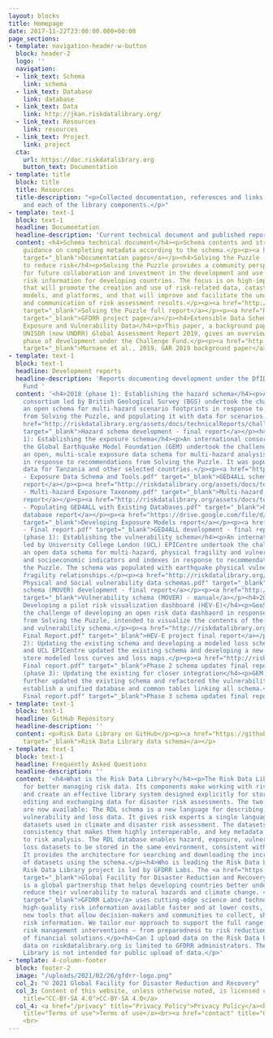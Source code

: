 ```yaml
---
layout: blocks
title: Homepage
date: 2017-11-22T23:00:00.000+00:00
page_sections:
- template: navigation-header-w-button
  block: header-2
  logo: ''
  navigation:
  - link_text: Schema
    link: schema
  - link_text: Database
    link: database
  - link_text: Data
    link: http://jkan.riskdatalibrary.org/
  - link_text: Resources
    link: resources
  - link_text: Project
    link: project
  cta:
    url: https://doc.riskdatalibrary.org
    button_text: Documentation
- template: title
  block: title
  title: Resources
  title-description: "<p>Collected documentation, references and links for the projects
    and each of the library components.</p>"
- template: text-1
  block: text-1
  headline: Documentation
  headline-description: 'Current technical document and published reports '
  content: <h4>Schema technical document</h4><p>Schema contents and structure, providing
    guidance on completing metadata according to the schema.</p><p><a href="http://riskdatalibrary.org/documentation"
    target="_blank">Documentation pages</a></p><h4>Solving the Puzzle - Innovating
    to reduce risk</h4><p>Solving the Puzzle provides a community perspective on priorities
    for future collaboration and investment in the development and use of disaster
    risk information for developing countries. The focus is on high-impact activities
    that will promote the creation and use of risk-related data, catastrophe risk
    models, and platforms, and that will improve and facilitate the understanding
    and communication of risk assessment results.</p><p><a href="http://riskdatalibrary.org/assets/docs/communityReports/solving-the-puzzle-report.pdf"
    target="_blank">Solving the Puzzle full report</a></p><p><a href="https://www.gfdrr.org/en/solving-puzzle-innovating-reduce-risk"
    target="_blank">GFDRR project page</a></p><h4>Extensible Data Schemas for Hazard,
    Exposure and Vulnerability Data</h4><p>This paper, a background paper for the
    UNISDR (now UNDRR) Global Assessment Report 2019, gives an overview of the first
    phase of development under the Challenge Fund.</p><p><a href="http://riskdatalibrary.org/assets/docs/communityReports/Murnane_etal_2019_ExtensibleSchema_GAR19background.pdf"
    target="_blank">Murnane et al., 2019, GAR 2019 background paper</a></p>
- template: text-1
  block: text-1
  headline: Development reports
  headline-description: 'Reports documenting development under the DfID Challenge
    Fund '
  content: '<h4>2018 (phase 1): Establishing the hazard schema</h4><p>An international
    consortium led by British Geological Survey (BGS) undertook the challenge of developing
    an open schema for multi-hazard scenario footprints in response to recommendations
    from Solving the Puzzle, and populating it with data for scenarios in Tanzania.</p><p><a
    href="http://riskdatalibrary.org/assets/docs/technicalReports/challengefund_phase1_hazardSchemaDevelopment.pdf"
    target="_blank">Hazard schema development - final report</a></p><h4>2018 (phase
    1): Establishing the exposure schema</h4><p>An international consortium led by
    the Global Earthquake Model Foundation (GEM) undertook the challenge of developing
    an open, multi-scale exposure data schema for multi-hazard analysis (GED4ALL)
    in response to recommendations from Solving the Puzzle. It was populated with
    data for Tanzania and other selected countries.</p><p><a href="http://riskdatalibrary.org/assets/docs/technicalReports/challengefund_phase1_exposureSchemaDevelopment_D1
    - Exposure Data Schema and Tools.pdf" target="_blank">GED4ALL schema and tools
    report</a></p><p><a href="http://riskdatalibrary.org/assets/docs/technicalReports/challengefund_phase1_exposureSchemaDevelopment_D2
    - Multi-hazard Exposure Taxonomy.pdf" target="_blank">Multi-hazard Exposure Taxonomy
    report</a></p><p><a href="http://riskdatalibrary.org/assets/docs/technicalReports/challengefund_phase1_exposureSchemaDevelopment_D3
    - Populating GED4ALL with Existing Databases.pdf" target="_blank">Populating the
    database report</a></p><p><a href="https://drive.google.com/file/d/1MLLlmrurAs2lXFcYMsFJRHzk1erjoEWg/view?usp=sharing"
    target="_blank">Developing Exposure Models report</a></p><p><a href="http://riskdatalibrary.org/assets/docs/technicalReports/challengefund_phase1_exposureSchemaDevelopment_D5
    - Final report.pdf" target="_blank">GED4ALL development - final report</a></p><h4>2018
    (phase 1): Establishing the vulnerability schema</h4><p>An international consortium
    led by University College London (UCL) EPICentre undertook the challenge of developing
    an open data schema for multi-hazard, physical fragility and vulnerability relationships,
    and socioeconomic indicators and indexes in response to recommendations from Solving
    the Puzzle. The schema was populated with earthquake physical vulnerablity and
    fragility relationships.</p><p><a href="http://riskdatalibrary.org/assets/docs/technicalReports/challengefund_phase1_vulnerabilitySchemaDevelopment_MOVER
    Physical and Social vulnerability data schemas.pdf" target="_blank">Vulnerability
    schema (MOVER) development - final report</a></p><p><a href="http://riskdatalibrary.org/assets/docs/technicalReports/challengefund_phase1_vulnerabilitySchemaDevelopment_moverManual.pdf"
    target="_blank">Vulnerability schema (MOVER) - manual</a></p><h4>2018 (phase 1):
    Developing a pilot risk visualization dashboard (HEV-E)</h4><p>GeoSolutions undertook
    the challenge of developing an open risk data dashbaord in response to recommendations
    from Solving the Puzzle, intended to visualize the contents of the hazard, exposure
    and vulnerability schema.</p><p><a href="http://riskdatalibrary.org/assets/docs/technicalReports/challengefund_phase1_HEV-E
    Final Report.pdf" target="_blank">HEV-E project final report</a></p><h4>2019 (phase
    2): Updating the existing schema and developing a modeled loss schema</h4><p>GEM
    and UCL EPICentre updated the existing schema and developing a new component to
    store modeled loss curves and loss maps.</p><p><a href="http://riskdatalibrary.org/assets/docs/technicalReports/challengefund_phase2_schemaUpdates
    Final report.pdf" target="_blank">Phase 2 schema updates final report</a></p><h4>2020
    (phase 3): Updating the existing for closer integration</h4><p>GEM and UCL EPICentre
    further updated the existing schema and refactored the vulnerability schema to
    establish a unified database and common tables linking all schema.</p><p><a href="http://riskdatalibrary.org/assets/docs/technicalReports/challengefund_phase3_schemaUpdates
    Final report.pdf" target="_blank">Phase 3 schema updates final report</a></p>'
- template: text-1
  block: text-1
  headline: GitHub Repository
  headline-description: ''
  content: <p>Risk Data Library on GitHub</p><p><a href="https://github.com/GFDRR/rdl-data"
    target="_blank">Risk Data Library data schema</a></p>
- template: text-1
  block: text-1
  headline: Frequently Asked Questions
  headline-description: ''
  content: '<h4>What is the Risk Data Library?</h4><p>The Risk Data Library is a system
    for better managing risk data. Its components make working with risk data easier
    and create an effective library system designed explicitly for storing, finding,
    editing and exchanging data for disaster risk assessments. The two components
    are now available: The RDL schema is a new language for describing hazard, exposure,
    vulnerability and loss data. It gives risk experts a single language to describe
    datasets used in climate and disaster risk assessment. The datasets have an underlying
    consistency that makes them highly interoperable, and key metadata fields tailored
    to risk analysis. The RDL database enables hazard, exposure, vulnerability and
    loss datasets to be stored in the same environment, consistent with the schema.
    It provides the architecture for searching and downloading the increasing number
    of datasets using the schema.</p><h4>Who is leading the Risk Data Library project?</h4><p>The
    Risk Data Library project is led by GFDRR Labs. The <a href="https://www.gfdrr.org/en"
    target="_blank">Global Facility for Disaster Reduction and Recovery (GFDRR)</a>
    is a global partnership that helps developing countries better understand and
    reduce their vulnerability to natural hazards and climate change. <a href="https://www.gfdrr.org/en/gfdrr-labs"
    target="_blank">GFDRR Labs</a> uses cutting-edge science and technology to make
    high-quality risk information available faster and at lower costs, and develop
    new tools that allow decision-makers and communities to collect, share, and understand
    risk information. We tailor our approach to support the full range of disaster
    risk management interventions — from preparedness to risk reduction to consideration
    of financial solutions.</p><h4>Can I upload data on the Risk Data Library?</h4><p>Uploading
    data on riskdatalibrary.org is limited to GFDRR administrators. The Risk Data
    Library is not intended for public upload of data.</p>'
- template: 4-column-footer
  block: footer-2
  image: "/uploads/2021/02/26/gfdrr-logo.png"
  col_2: "© 2021 Global Facility for Disaster Reduction and Recovery"
  col_3: Content of this website, unless otherwise noted, is licensed under <a href="https://creativecommons.org/licenses/by-sa/4.0/legalcode"
    title="CC-BY-SA 4.0">CC-BY-SA 4.0</a>
  col_4: <a href="/privacy" title="Privacy Policy">Privacy Policy</a><br><a href="/terms"
    title="Terms of use">Terms of use</a><br><a href="contact" title="Contact">Contact</a>
    <br>
---
```


